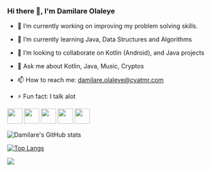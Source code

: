 ### Hi there 👋, I'm Damilare Olaleye

- 🔭 I’m currently working on improving my problem solving skills.

- 🌱 I’m currently learning Java, Data Structures and Algorithms

- 👯 I’m looking to collaborate on Kotlin (Android), and Java projects

- 💬 Ask me about Kotlin, Java, Music, Cryptos

- 📫 How to reach me: damilare.olaleye@cyatmr.com

- ⚡ Fun fact: I talk alot 

<p float="center">
  <img src="https://cdn.vox-cdn.com/thumbor/VoXJ8IaxCj5_U-366JhtUHLkdQ0=/0x0:640x427/1400x1050/filters:focal(0x0:640x427):format(jpeg)/cdn.vox-cdn.com/assets/1087137/java_logo_640.jpg" width="35" height="35" />
  <img src="https://cms-assets.tutsplus.com/uploads/users/1499/posts/29744/preview_image/kotlin.jpg" width="35" height="35" /> 
  <img src="https://git-scm.com/images/logos/downloads/Git-Icon-1788C.png" width="35" height="35"/>
  <img src="https://cdn.dribbble.com/users/66221/screenshots/1655593/html5.png" width="35" height="35"/>
  <img src="https://www.seekpng.com/png/full/80-803501_javascript-logo-logo-de-java-script-png.png" width="35" height="35"/>
</p>

![Damilare's GitHub stats](https://github-readme-stats.vercel.app/api?username=damilare-olaleye&show_icons=true&theme=merko)

[![Top Langs](https://github-readme-stats.vercel.app/api/top-langs/?username=damilare-olaleye&langs_count=8)](https://github.com/damilare-olaleye/github-readme-stats)

![](https://komarev.com/ghpvc/?username=damilare-olaleye&label=Profile+Views&color=green)

